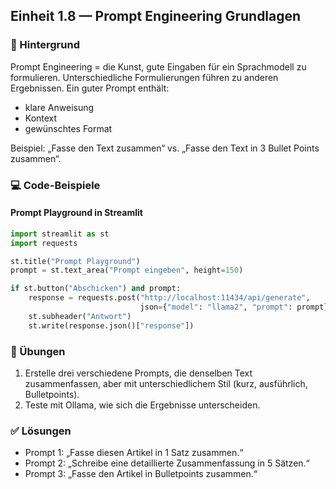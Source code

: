 ## Einheit 1.8 — Prompt Engineering Grundlagen

### 📖 Hintergrund

Prompt Engineering = die Kunst, gute Eingaben für ein Sprachmodell zu formulieren. Unterschiedliche Formulierungen führen zu anderen Ergebnissen. Ein guter Prompt enthält:

- klare Anweisung
- Kontext
- gewünschtes Format

Beispiel: „Fasse den Text zusammen“ vs. „Fasse den Text in 3 Bullet Points zusammen“.

### 💻 Code-Beispiele

#### Prompt Playground in Streamlit

```python
import streamlit as st
import requests

st.title("Prompt Playground")
prompt = st.text_area("Prompt eingeben", height=150)

if st.button("Abschicken") and prompt:
    response = requests.post("http://localhost:11434/api/generate",
                             json={"model": "llama2", "prompt": prompt})
    st.subheader("Antwort")
    st.write(response.json()["response"])
```

### 📝 Übungen

1. Erstelle drei verschiedene Prompts, die denselben Text zusammenfassen, aber mit unterschiedlichem Stil (kurz, ausführlich, Bulletpoints).
2. Teste mit Ollama, wie sich die Ergebnisse unterscheiden.

### ✅ Lösungen

- Prompt 1: „Fasse diesen Artikel in 1 Satz zusammen.“
- Prompt 2: „Schreibe eine detaillierte Zusammenfassung in 5 Sätzen.“
- Prompt 3: „Fasse den Artikel in Bulletpoints zusammen.“

